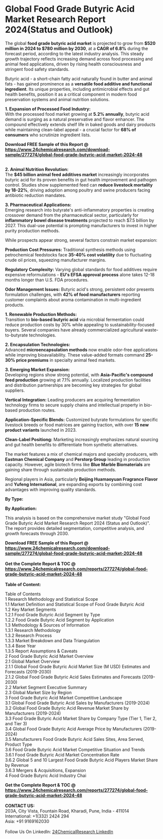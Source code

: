 <h1>Global Food Grade Butyric Acid Market Research Report 2024(Status and Outlook)</h1><p>The global <strong>food grade butyric acid market</strong> is projected to grow from <strong>$520 million in 2024 to $780 million by 2030</strong>, at a <strong>CAGR of 6.8%</strong> during the forecast period, according to the latest industry analysis. This steady growth trajectory reflects increasing demand across food processing and animal feed applications, driven by rising health consciousness and stringent food safety standards.</p><p>Butyric acid - a short-chain fatty acid naturally found in butter and animal fats - has gained prominence as a <strong>versatile food additive and functional ingredient</strong>. Its unique properties, including antimicrobial effects and gut health benefits, position it as a critical component in modern food preservation systems and animal nutrition solutions.</p><p><strong>1. Expansion of Processed Food Industry:</strong><br>
With the processed food market growing at <strong>5.2% annually</strong>, butyric acid demand is surging as a natural preservative and flavor enhancer. The compound effectively extends shelf life in baked goods and dairy products while maintaining clean-label appeal - a crucial factor for <strong>68% of consumers</strong> who scrutinize ingredient lists.</p><div><b>Download FREE Sample of this Report @ 
            <a href="https://www.24chemicalresearch.com/download-sample/277274/global-food-grade-butyric-acid-market-2024-48">
            https://www.24chemicalresearch.com/download-sample/277274/global-food-grade-butyric-acid-market-2024-48</a></b></div><br><p><strong>2. Animal Nutrition Revolution:</strong><br>
The <strong>$45 billion animal feed additives market</strong> increasingly incorporates butyric acid for its proven benefits in gut health improvement and pathogen control. Studies show supplemented feed can <strong>reduce livestock mortality by 18-22%</strong>, driving adoption among poultry and swine producers facing antibiotic reduction mandates.</p><p><strong>3. Pharmaceutical Applications:</strong><br>
Emerging research into butyrate's anti-inflammatory properties is creating crossover demand from the pharmaceutical sector, particularly for <strong>inflammatory bowel disease treatments</strong> projected to reach $7.5 billion by 2027. This dual-use potential is prompting manufacturers to invest in higher purity production methods.</p><p>While prospects appear strong, several factors constrain market expansion:</p><p><strong>Production Cost Pressures:</strong> Traditional synthesis methods using petrochemical feedstocks face <strong>35-40% cost volatility</strong> due to fluctuating crude oil prices, squeezing manufacturer margins.</p><p><strong>Regulatory Complexity:</strong> Varying global standards for food additives require expensive reformulations - <strong>EU's EFSA approval process</strong> alone takes 12-18 months longer than U.S. FDA procedures.</p><p><strong>Odor Management Issues:</strong> Butyric acid's strong, persistent odor presents formulation challenges, with <strong>42% of food manufacturers</strong> reporting customer complaints about aroma contamination in multi-ingredient products.</p><p><strong>1. Renewable Production Methods:</strong><br>
Transition to <strong>bio-based butyric acid</strong> via microbial fermentation could reduce production costs by 30% while appealing to sustainability-focused buyers. Several companies have already commercialized agricultural waste-to-butyrate technologies.</p><p><strong>2. Encapsulation Technologies:</strong><br>
Advanced <strong>microencapsulation methods</strong> now enable odor-free applications while improving bioavailability. These value-added formats command <strong>25-30% price premiums</strong> in specialty animal feed markets.</p><p><strong>3. Emerging Market Expansion:</strong><br>
Developing regions show strong potential, with <strong>Asia-Pacific's compound feed production</strong> growing at 7.1% annually. Localized production facilities and distribution partnerships are becoming key strategies for global suppliers.</p><p><strong>Vertical Integration:</strong> Leading producers are acquiring fermentation technology firms to secure supply chains and intellectual property in bio-based production routes.</p><p><strong>Application-Specific Blends:</strong> Customized butyrate formulations for specific livestock breeds or food matrices are gaining traction, with over <strong>15 new product variants</strong> launched in 2023.</p><p><strong>Clean-Label Positiong:</strong> Marketing increasingly emphasizes natural sourcing and gut health benefits to differentiate from synthetic alternatives.</p><p>The market features a mix of chemical majors and specialty producers, with <strong>Eastman Chemical Company</strong> and <strong>Perstorp Group</strong> leading in production capacity. However, agile biotech firms like <strong>Blue Marble Biomaterials</strong> are gaining share through sustainable production methods.</p><p>Regional players in Asia, particularly <strong>Beijing Huamaoyuan Fragrance Flavor</strong> and <strong>Yufeng International</strong>, are expanding exports by combining cost advantages with improving quality standards.</p><p><strong>By Type:</strong></p><p><strong>By Application:</strong></p><p>This analysis is based on the comprehensive market study "Global Food Grade Butyric Acid Market Research Report 2024 (Status and Outlook)". The report provides detailed segmentation, competitive analysis, and growth forecasts through 2030.</p><div><b>Download FREE Sample of this Report @ 
            <a href="https://www.24chemicalresearch.com/download-sample/277274/global-food-grade-butyric-acid-market-2024-48">
            https://www.24chemicalresearch.com/download-sample/277274/global-food-grade-butyric-acid-market-2024-48</a></b></div><br><div><b>Get the Complete Report & TOC @ 
            <a href="https://www.24chemicalresearch.com/reports/277274/global-food-grade-butyric-acid-market-2024-48">
            https://www.24chemicalresearch.com/reports/277274/global-food-grade-butyric-acid-market-2024-48</a></b></div><br>
            <b>Table of Content:</b><p>Table of Contents<br />
1 Research Methodology and Statistical Scope<br />
1.1 Market Definition and Statistical Scope of Food Grade Butyric Acid<br />
1.2 Key Market Segments<br />
1.2.1 Food Grade Butyric Acid Segment by Type<br />
1.2.2 Food Grade Butyric Acid Segment by Application<br />
1.3 Methodology & Sources of Information<br />
1.3.1 Research Methodology<br />
1.3.2 Research Process<br />
1.3.3 Market Breakdown and Data Triangulation<br />
1.3.4 Base Year<br />
1.3.5 Report Assumptions & Caveats<br />
2 Food Grade Butyric Acid Market Overview<br />
2.1 Global Market Overview<br />
2.1.1 Global Food Grade Butyric Acid Market Size (M USD) Estimates and Forecasts (2019-2030)<br />
2.1.2 Global Food Grade Butyric Acid Sales Estimates and Forecasts (2019-2030)<br />
2.2 Market Segment Executive Summary<br />
2.3 Global Market Size by Region<br />
3 Food Grade Butyric Acid Market Competitive Landscape<br />
3.1 Global Food Grade Butyric Acid Sales by Manufacturers (2019-2024)<br />
3.2 Global Food Grade Butyric Acid Revenue Market Share by Manufacturers (2019-2024)<br />
3.3 Food Grade Butyric Acid Market Share by Company Type (Tier 1, Tier 2, and Tier 3)<br />
3.4 Global Food Grade Butyric Acid Average Price by Manufacturers (2019-2024)<br />
3.5 Manufacturers Food Grade Butyric Acid Sales Sites, Area Served, Product Type<br />
3.6 Food Grade Butyric Acid Market Competitive Situation and Trends<br />
3.6.1 Food Grade Butyric Acid Market Concentration Rate<br />
3.6.2 Global 5 and 10 Largest Food Grade Butyric Acid Players Market Share by Revenue<br />
3.6.3 Mergers & Acquisitions, Expansion<br />
4 Food Grade Butyric Acid Industry Chai</p><div><b>Get the Complete Report & TOC @ 
            <a href="https://www.24chemicalresearch.com/reports/277274/global-food-grade-butyric-acid-market-2024-48">
            https://www.24chemicalresearch.com/reports/277274/global-food-grade-butyric-acid-market-2024-48</a></b></div><br><b>CONTACT US:</b><br>
            203A, City Vista, Fountain Road, Kharadi, Pune, India - 411014<br>
            International: +1(332) 2424 294<br>
            Asia: +91 9169162030 <br><br>
            Follow Us On LinkedIn: <a href="https://www.linkedin.com/company/24chemicalresearch/">24ChemicalResearch LinkedIn</a>